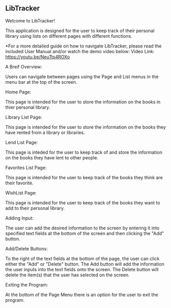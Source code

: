 ## LibTracker

Welcome to LibTracker!

  This application is designed for the user to keep track of their personal library using lists on different pages with different functions. 
  
  
  *For a more detailed guide on how to navigate LibTracker, please read the included User Manual and/or watch the demo video below:
Video Link:
https://youtu.be/NeuTts4ROXo


A Breif Overview:

  Users can navigate between pages using the Page and List menus in the menu bar at the top of the screen.


Home Page:

  This page is intended for the user to store the information on the books in thier personal library.


Library List Page: 

  This page is intended for the user to store the information on the books they have rented from a library or libraries.


Lend List Page:

  This page is inteded for the user to keep track of and store the information on the books they have lent to other people.


Favorites List Page:

  This page is intended for the user to keep track of the books they think are their favorite.


WishList Page:

  This page is intended for the user to keep track of the books they want to add to their personal library. 


Adding Input:

  The user can add the desired information to the screen by entering it into specified text fields at the bottom of the screen and then clicking the                "Add" button.


Add/Delete Buttons:

  To the right of the text fields at the bottom of the page, the user can click either the "Add" or "Delete" button.
The Add button will add the information the user inputs into the text fields onto the screen.
The Delete button will delete the item(s) that the user has selected on the screen.


Exiting the Program:

  At the bottom of the Page Menu there is an option for the user to exit the program.
